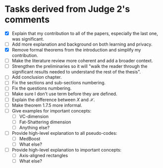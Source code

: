 # Tasks derived from Judge 2's comments
- [x] Explain that my contribution to all of the papers, especially the last one, was significant.
- [ ] Add more explanation and background on both learning and privacy.
- [x] Remove formal theorems from the introduction and simplify my contribution.
- [ ] Make the literature review more coherent and add a broader context.
- [ ] Strengthen the preliminaries so it will "walk the reader through the significant results needed to understand the rest of the thesis".
- [ ] Add conclusion chapter.
- [ ] Fix the sections and sub-sections numbering.
- [ ] Fix the questions numbering.
- [ ] Make sure I don't use term before they are defined.
- [ ] Explain the difference between $X$ and $\mathcal{X}$.
- [ ] Make theorem 1.7.5 more informal.
- [ ] Give examples for important concepts:
    - [ ] VC-dimension
    - [ ] Fat-Shattering dimension
    - [ ] Anything else?
- [ ] Provide high-level explanation to all pseudo-codes:
    - [ ] MedBoost
    - [ ] What else?
- [ ] Provide high-level explanation to important concepts:
    - [ ] Axis-aligned rectangles
    - [ ] What else?
